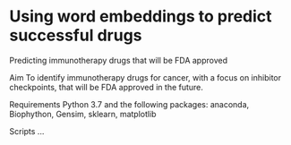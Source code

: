 # Using word embeddings to predict successful drugs 
 
Predicting immunotherapy drugs that will be FDA approved 

Aim
To identify immunotherapy drugs for cancer, with a focus on inhibitor checkpoints, that will be FDA approved in the future.

Requirements
Python 3.7 and the following packages:
anaconda, Biophython, Gensim, sklearn, matplotlib

Scripts
...
